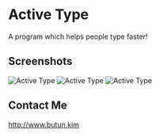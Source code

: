 # Active Type
A program which helps people type faster!

## Screenshots
![Active Type](https://cloud.githubusercontent.com/assets/9437726/6993581/cafaf7e8-db01-11e4-839c-d727b72acf05.png)
![Active Type](https://cloud.githubusercontent.com/assets/9437726/6993582/cb00c70e-db01-11e4-89cc-2b025706a7ba.png)
![Active Type](https://cloud.githubusercontent.com/assets/9437726/6993583/cb0a4b44-db01-11e4-98a1-bec9ac712425.png)

## Contact Me
http://www.butun.kim
